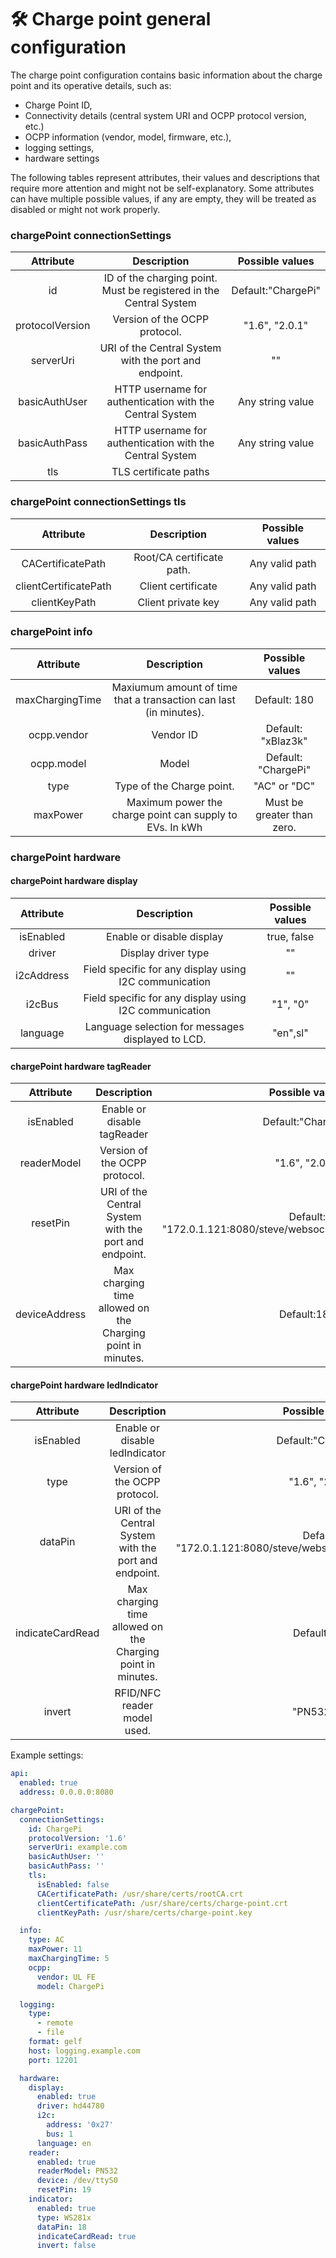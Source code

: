 # 🛠️ Charge point general configuration

The charge point configuration contains basic information about the charge point and its operative details, such as:

- Charge Point ID,
- Connectivity details (central system URI and OCPP protocol version, etc.)
- OCPP information (vendor, model, firmware, etc.),
- logging settings,
- hardware settings

The following tables represent attributes, their values and descriptions that require more attention and might not be
self-explanatory. Some attributes can have multiple possible values, if any are empty, they will be treated as disabled
or might not work properly.

### chargePoint connectionSettings

|    Attribute    |                            Description                             |  Possible values   | 
|:---------------:|:------------------------------------------------------------------:|:------------------:|
|       id        | ID of the charging point. Must be registered in the Central System | Default:"ChargePi" |
| protocolVersion |                   Version of the OCPP protocol.                    |   "1.6", "2.0.1"   |
|    serverUri    |       URI of the Central System with the port and endpoint.        |         ""         |
|  basicAuthUser  |      HTTP username for authentication with the Central System      |  Any string value  |
|  basicAuthPass  |      HTTP username for authentication with the Central System      |  Any string value  |
|       tls       |                       TLS certificate paths                        |                    |

### chargePoint connectionSettings tls

|       Attribute       |        Description        | Possible values | 
|:---------------------:|:-------------------------:|:---------------:|
|   CACertificatePath   | Root/CA certificate path. | Any valid path  |
| clientCertificatePath |    Client certificate     | Any valid path  |
|     clientKeyPath     |    Client private key     | Any valid path  |

### chargePoint info

|    Attribute    |                            Description                            |      Possible values       | 
|:---------------:|:-----------------------------------------------------------------:|:--------------------------:|
| maxChargingTime | Maxiumum amount of time that a transaction can last (in minutes). |        Default: 180        |
|   ocpp.vendor   |                             Vendor ID                             |     Default: "xBlaz3k"     |
|   ocpp.model    |                               Model                               |    Default: "ChargePi"     |
|      type       |                     Type of the Charge point.                     |        "AC" or "DC"        |
|    maxPower     |     Maximum power the charge point can supply to EVs. In kWh      | Must be greater than zero. |

### chargePoint hardware

#### chargePoint hardware display

| Attribute  |                      Description                       | Possible values | 
|:----------:|:------------------------------------------------------:|:---------------:|
| isEnabled  |               Enable or disable display                |   true, false   |
|   driver   |                  Display driver type                   |       ""        |
| i2cAddress | Field specific for any display using I2C communication |       ""        |
|   i2cBus   | Field specific for any display using I2C communication |    "1", "0"     | 
|  language  |   Language selection for messages displayed to LCD.    |    "en",sl"     |

#### chargePoint hardware tagReader

|   Attribute   |                         Description                         |                         Possible values                          | 
|:-------------:|:-----------------------------------------------------------:|:----------------------------------------------------------------:|
|   isEnabled   |                 Enable or disable tagReader                 |                        Default:"ChargePi"                        |
|  readerModel  |                Version of the OCPP protocol.                |                          "1.6", "2.0.1"                          |
|   resetPin    |    URI of the Central System with the port and endpoint.    | Default: "172.0.1.121:8080/steve/websocket/CentralSystemService" |
| deviceAddress | Max charging time allowed on the Charging point in minutes. |                           Default:180                            |

#### chargePoint hardware ledIndicator

|    Attribute     |                         Description                         |                         Possible values                          | 
|:----------------:|:-----------------------------------------------------------:|:----------------------------------------------------------------:|
|    isEnabled     |               Enable or disable ledIndicator                |                        Default:"ChargePi"                        |
|       type       |                Version of the OCPP protocol.                |                          "1.6", "2.0.1"                          |
|     dataPin      |    URI of the Central System with the port and endpoint.    | Default: "172.0.1.121:8080/steve/websocket/CentralSystemService" |
| indicateCardRead | Max charging time allowed on the Charging point in minutes. |                           Default:180                            |
|      invert      |                 RFID/NFC reader model used.                 |                           "PN532", ""                            | 

Example settings:

```yaml
api:
  enabled: true
  address: 0.0.0.0:8080

chargePoint:
  connectionSettings:
    id: ChargePi
    protocolVersion: '1.6'
    serverUri: example.com
    basicAuthUser: ''
    basicAuthPass: ''
    tls:
      isEnabled: false
      CACertificatePath: /usr/share/certs/rootCA.crt
      clientCertificatePath: /usr/share/certs/charge-point.crt
      clientKeyPath: /usr/share/certs/charge-point.key

  info:
    type: AC
    maxPower: 11
    maxChargingTime: 5
    ocpp:
      vendor: UL FE
      model: ChargePi

  logging:
    type:
      - remote
      - file
    format: gelf
    host: logging.example.com
    port: 12201

  hardware:
    display:
      enabled: true
      driver: hd44780
      i2c:
        address: '0x27'
        bus: 1
      language: en
    reader:
      enabled: true
      readerModel: PN532
      device: /dev/ttyS0
      resetPin: 19
    indicator:
      enabled: true
      type: WS281x
      dataPin: 18
      indicateCardRead: true
      invert: false
```